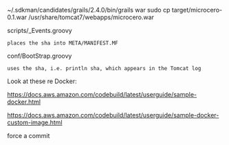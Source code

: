 ~/.sdkman/candidates/grails/2.4.0/bin/grails war
sudo cp target/microcero-0.1.war /usr/share/tomcat7/webapps/microcero.war

scripts/_Events.groovy 

    places the sha into META/MANIFEST.MF

conf/BootStrap.groovy 

    uses the sha, i.e. println sha, which appears in the Tomcat log
 

Look at these re Docker:

https://docs.aws.amazon.com/codebuild/latest/userguide/sample-docker.html

https://docs.aws.amazon.com/codebuild/latest/userguide/sample-docker-custom-image.html

force a commit

